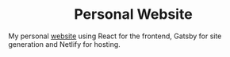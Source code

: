 <h1 align="center">
  Personal Website
</h1>

My personal [website](https://samveloso.com) using React for the frontend, Gatsby for site generation and Netlify for hosting.